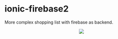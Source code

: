 # ionic-firebase2

More complex shopping list with firebase as backend.

<p align="center">
  <img src="https://raw.githubusercontent.com/jorgimello/ionic-firebase2/master/screenshot.png">
</p>
